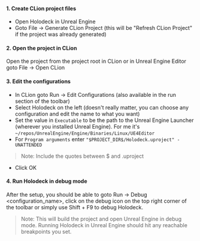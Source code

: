 #### 1. Create CLion project files
- Open Holodeck in Unreal Engine
- Goto File -> Generate CLion Project (this will be "Refresh CLion Project"  if the project was already generated)

#### 2. Open the project in CLion
Open the project from the project root in CLion or in Unreal Engine Editor goto File -> Open CLion

#### 3. Edit the configurations
- In CLion goto Run -> Edit Configurations (also available in the run section of the toolbar)
- Select Holodeck on the left (doesn't really matter, you can choose any configuration and edit the name to what you want)
- Set the value in `Executable` to be the path to the Unreal Engine Launcher (wherever you installed Unreal Engine). For me it's `~/repos/UnrealEngine/Engine/Binaries/Linux/UE4Editor`
- For `Program arguments` enter `"$PROJECT_DIR$/Holodeck.uproject" -UNATTENDED`
> Note: Include the quotes between $ and .uproject
- Click OK

#### 4. Run Holodeck in debug mode
After the setup, you should be able to goto Run -> Debug <configuration_name>, click on the debug icon on the top right corner of the toolbar or simply use Shift + F9 to debug Holodeck. 

> Note: This will build the project and open Unreal Engine in debug mode. Running Holodeck in Unreal Engine should hit any reachable breakpoints you set.
